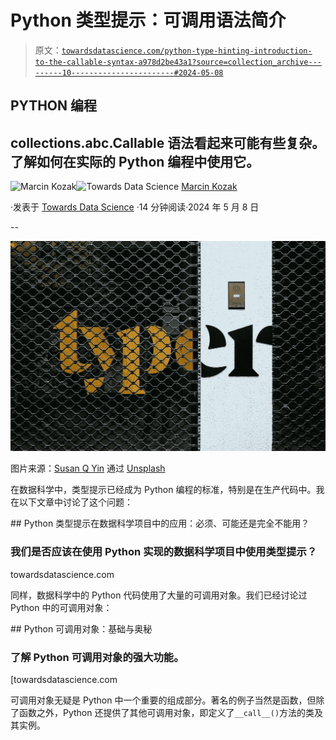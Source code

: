 # Python 类型提示：可调用语法简介

> 原文：[`towardsdatascience.com/python-type-hinting-introduction-to-the-callable-syntax-a978d2be43a1?source=collection_archive---------10-----------------------#2024-05-08`](https://towardsdatascience.com/python-type-hinting-introduction-to-the-callable-syntax-a978d2be43a1?source=collection_archive---------10-----------------------#2024-05-08)

## PYTHON 编程

## collections.abc.Callable 语法看起来可能有些复杂。了解如何在实际的 Python 编程中使用它。

[](https://medium.com/@nyggus?source=post_page---byline--a978d2be43a1--------------------------------)![Marcin Kozak](https://medium.com/@nyggus?source=post_page---byline--a978d2be43a1--------------------------------)[](https://towardsdatascience.com/?source=post_page---byline--a978d2be43a1--------------------------------)![Towards Data Science](https://towardsdatascience.com/?source=post_page---byline--a978d2be43a1--------------------------------) [Marcin Kozak](https://medium.com/@nyggus?source=post_page---byline--a978d2be43a1--------------------------------)

·发表于 [Towards Data Science](https://towardsdatascience.com/?source=post_page---byline--a978d2be43a1--------------------------------) ·14 分钟阅读·2024 年 5 月 8 日

--

![](img/9d2207b4f8962b14ec04c72639792dde.png)

图片来源：[Susan Q Yin](https://unsplash.com/@syinq?utm_source=medium&utm_medium=referral) 通过 [Unsplash](https://unsplash.com/?utm_source=medium&utm_medium=referral)

在数据科学中，类型提示已经成为 Python 编程的标准，特别是在生产代码中。我在以下文章中讨论了这个问题：

[](/python-type-hinting-in-data-science-projects-a-must-a-maybe-or-a-no-no-d76b8a53e37b?source=post_page-----a978d2be43a1--------------------------------) ## Python 类型提示在数据科学项目中的应用：必须、可能还是完全不能用？

### 我们是否应该在使用 Python 实现的数据科学项目中使用类型提示？

towardsdatascience.com

同样，数据科学中的 Python 代码使用了大量的可调用对象。我们已经讨论过 Python 中的可调用对象：

[](/python-callables-the-basics-and-the-secrets-ba88bf0729aa?source=post_page-----a978d2be43a1--------------------------------) ## Python 可调用对象：基础与奥秘

### 了解 Python 可调用对象的强大功能。

[towardsdatascience.com

可调用对象无疑是 Python 中一个重要的组成部分。著名的例子当然是函数，但除了函数之外，Python 还提供了其他可调用对象，即定义了`__call__()`方法的类及其实例。
